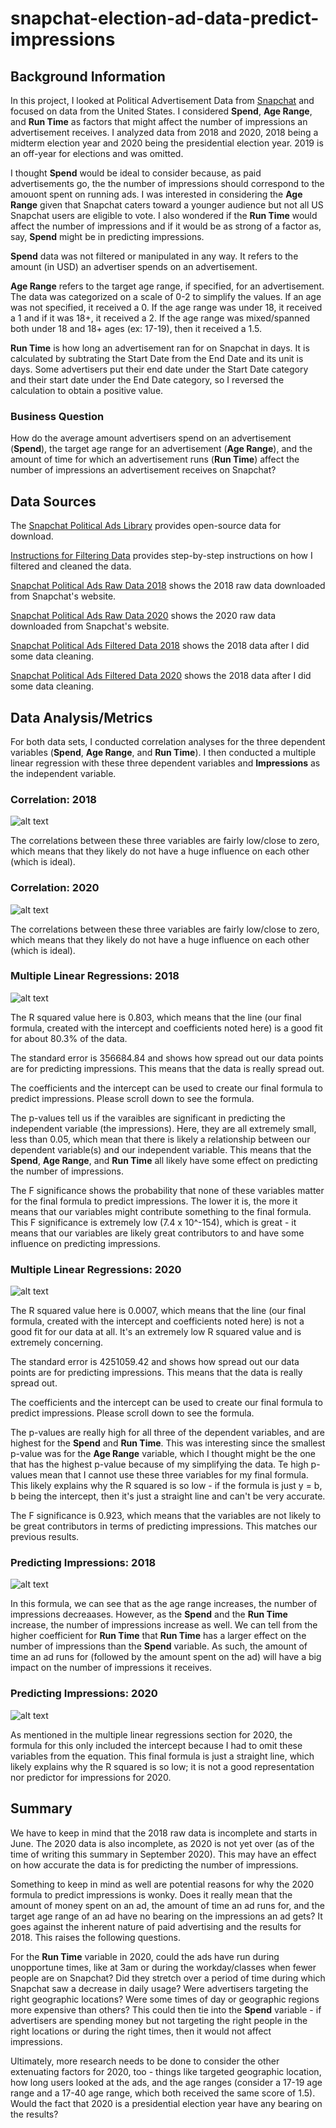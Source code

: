 # snapchat-election-ad-data-predict-impressions
## Background Information
In this project, I looked at Political Advertisement Data from [Snapchat](https://www.snap.com/en-US/political-ads/) and focused on data from the United States. I considered __Spend__, __Age Range__, and __Run Time__ as factors that might affect the number of impressions an advertisement receives. I analyzed data from 2018 and 2020, 2018 being a midterm election year and 2020 being the presidential election year. 2019 is an off-year for elections and was omitted. 

I thought __Spend__ would be ideal to consider because, as paid advertisements go, the the number of impressions should correspond to the amouont spent on running ads. I was interested in considering the __Age Range__ given that Snapchat caters toward a younger audience but not all US Snapchat users are eligible to vote. I also wondered if the __Run Time__ would affect the number of impressions and if it would be as strong of a factor as, say, __Spend__ might be in predicting impressions. 

__Spend__ data was not filtered or manipulated in any way. It refers to the amount (in USD) an advertiser spends on an advertisement. 

__Age Range__ refers to the target age range, if specified, for an advertisement. The data was categorized on a scale of 0-2 to simplify the values. If an age was not specified, it received a 0. If the age range was under 18, it received a 1 and if it was 18+, it received a 2. If the age range was mixed/spanned both under 18 and 18+ ages (ex: 17-19), then it received a 1.5. 

__Run Time__ is how long an advertisement ran for on Snapchat in days. It is calculated by subtrating the Start Date from the End Date and its unit is days. Some advertisers put their end date under the Start Date category and their start date under the End Date category, so I reversed the calculation to obtain a positive value. 

### Business Question
How do the average amount advertisers spend on an advertisement (__Spend__), the target age range for an advertisement (__Age Range__), and the amount of time for which an advertisement runs (__Run Time__) affect the number of impressions an advertisement receives on Snapchat?

## Data Sources
The [Snapchat Political Ads Library](https://www.snap.com/en-US/political-ads/) provides open-source data for download. 

[Instructions for Filtering Data](https://github.com/viv-sun/snapchat-election-ad-data-predict-impressions/blob/master/Instructions%20for%20Filtering%20Data.docx) provides step-by-step instructions on how I filtered and cleaned the data.

[Snapchat Political Ads Raw Data 2018](https://github.com/viv-sun/snapchat-election-ad-data-predict-impressions/blob/master/Snapchat%20Political%20Ads%20Raw%20Data%202018.xlsx) shows the 2018 raw data downloaded from Snapchat's website. 

[Snapchat Political Ads Raw Data 2020](https://github.com/viv-sun/snapchat-election-ad-data-predict-impressions/blob/master/Snapchat%20Political%20Ads%20Raw%20Data%202020.xlsx) shows the 2020 raw data downloaded from Snapchat's website. 

[Snapchat Political Ads Filtered Data 2018](https://github.com/viv-sun/snapchat-election-ad-data-predict-impressions/blob/master/Snapchat%20Political%20Ads%20Filtered%20Data%202018.xlsx) shows the 2018 data after I did some data cleaning. 

[Snapchat Political Ads Filtered Data 2020](https://github.com/viv-sun/snapchat-election-ad-data-predict-impressions/blob/master/Snapchat%20Political%20Ads%20Filtered%20Data%202020.xlsx) shows the 2018 data after I did some data cleaning. 


## Data Analysis/Metrics 
For both data sets, I conducted correlation analyses for the three dependent variables (__Spend__, __Age Range__, and __Run Time__). I then conducted a multiple linear regression with these three dependent variables and __Impressions__ as the independent variable. 

### Correlation: 2018
![alt text](https://github.com/viv-sun/snapchat-election-ad-data-predict-impressions/blob/master/Correlation%20-%202018%20Snapchat%20Data.jpg)

The correlations between these three variables are fairly low/close to zero, which means that they likely do not have a huge influence on each other (which is ideal). 

### Correlation: 2020
![alt text](https://github.com/viv-sun/snapchat-election-ad-data-predict-impressions/blob/master/Correlation%20-%202020%20Snapchat%20Data.jpg)

The correlations between these three variables are fairly low/close to zero, which means that they likely do not have a huge influence on each other (which is ideal). 

### Multiple Linear Regressions: 2018
![alt text](https://github.com/viv-sun/snapchat-election-ad-data-predict-impressions/blob/master/Multiple%20Linear%20Regression%20-%202018%20Snapchat%20Data.jpg)

The R squared value here is 0.803, which means that the line (our final formula, created with the intercept and coefficients noted here) is a good fit for about 80.3% of the data. 

The standard error is 356684.84 and shows how spread out our data points are for predicting impressions. This means that the data is really spread out. 

The coefficients and the intercept can be used to create our final formula to predict impressions. Please scroll down to see the formula. 

The p-values tell us if the varaibles are significant in predicting the independent variable (the impressions). Here, they are all extremely small, less than 0.05, which mean that there is likely a relationship between our dependent variable(s) and our independent variable. This means that the __Spend__, __Age Range__, and __Run Time__ all likely have some effect on predicting the number of impressions. 

The F significance shows the probability that none of these variables matter for the final formula to predict impressions. The lower it is, the more it means that our variables might contribute something to the final formula. This F significance is extremely low (7.4 x 10^-154), which is great - it means that our variables are likely great contributors to and have some influence on predicting impressions. 

### Multiple Linear Regressions: 2020
![alt text](https://github.com/viv-sun/snapchat-election-ad-data-predict-impressions/blob/master/Multiple%20Linear%20Regression%20-%202020%20Snapchat%20Data.jpg) 

The R squared value here is 0.0007, which means that the line (our final formula, created with the intercept and coefficients noted here) is not a good fit for our data at all. It's an extremely low R squared value and is extremely concerning. 

The standard error is 4251059.42 and shows how spread out our data points are for predicting impressions. This means that the data is really spread out. 

The coefficients and the intercept can be used to create our final formula to predict impressions. Please scroll down to see the formula. 

The p-values are really high for all three of the dependent variables, and are highest for the __Spend__ and __Run Time__. This was interesting since the smallest p-value was for the __Age Range__ variable, which I thought might be the one that has the highest p-value because of my simplifying the data. Te high p-values mean that I cannot use these three variables for my final formula. This likely explains why the R squared is so low - if the formula is just y = b, b being the intercept, then it's just a straight line and can't be very accurate. 

The F significance is 0.923, which means that the variables are not likely to be great contributors in terms of predicting impressions. This matches our previous results. 

 
### Predicting Impressions: 2018
![alt text](https://github.com/viv-sun/snapchat-election-ad-data-predict-impressions/blob/master/Predicting%20Impressions%20-%202018%20Snapchat%20Data.jpg) 

In this formula, we can see that as the age range increases, the number of impressions decreaases. However, as the __Spend__ and the __Run Time__ increase, the number of impressions increase as well. We can tell from the higher coefficient for  __Run Time__  that __Run Time__ has a larger effect on the number of impressions than the __Spend__ variable. As such, the amount of time an ad runs for (followed by the amount spent on the ad) will have a big impact on the number of impressions it receives. 

### Predicting Impressions: 2020
![alt text](https://github.com/viv-sun/snapchat-election-ad-data-predict-impressions/blob/master/Predicting%20Impressions%20-%202020%20Snapchat%20Data.jpg)

As mentioned in the multiple linear regressions section for 2020, the formula for this only included the intercept because I had to omit these variables from the equation. This final formula is just a straight line, which likely explains why the R squared is so low; it is not a good representation nor predictor for impressions for 2020. 

## Summary

We have to keep in mind that the 2018 raw data is incomplete and starts in June. The 2020 data is also incomplete, as 2020 is not yet over (as of the time of writing this summary in September 2020). This may have an effect on how accurate the data is for predicting the number of impressions. 

Something to keep in mind as well are potential reasons for why the 2020 formula to predict impressions is wonky. Does it really mean that the amount of money spent on an ad, the amount of time an ad runs for, and the target age range of an ad have no bearing on the impressions an ad gets? It goes against the inherent nature of paid advertising and the results for 2018. This raises the following questions. 

For the __Run Time__ variable in 2020, could the ads have run during unopportune times, like at 3am or during the workday/classes when fewer people are on Snapchat? Did they stretch over a period of time during which Snapchat saw a decrease in daily usage? Were advertisers targeting the right geographic locations? Were some times of day or geographic regions more expensive than others? This could then tie into the __Spend__ variable - if advertisers are spending money but not targeting the right people in the right locations or during the right times, then it would not affect impressions. 

Ultimately, more research needs to be done to consider the other extenuating factors for 2020, too - things like targeted geographic location, how long users looked at the ads, and the age ranges (consider a 17-19 age range and a 17-40 age range, which both received the same score of 1.5). Would the fact that 2020 is a presidential election year have any bearing on the results? 
